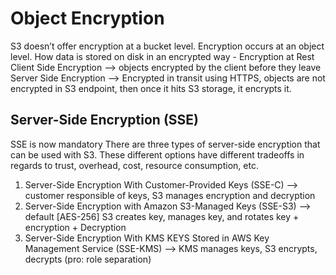 # Object Encryption

S3 doesn’t offer encryption at a bucket level. Encryption occurs at an object level.
How data is stored on disk in an encrypted way - Encryption at Rest 
Client Side Encryption --> objects encrypted by the client before they leave 
Server Side Encryption --> Encrypted in transit using HTTPS, objects are not encrypted in S3 endpoint, then once it hits S3 storage, it encrypts it. 

## Server-Side Encryption (SSE)
SSE is now mandatory 
There are three types of server-side encryption that can be used with S3. These different options have different tradeoffs in regards to trust, overhead, cost, resource consumption, etc.

1. Server-Side Encryption With Customer-Provided Keys (SSE-C) --> customer responsible of keys, S3 manages encryption and decryption
2. Server-Side Encryption with Amazon S3-Managed Keys (SSE-S3) --> default [AES-256] S3 creates key, manages key, and rotates key + encryption + Decryption
3. Server-Side Encryption With KMS KEYS Stored in AWS Key Management Service (SSE-KMS) --> KMS manages keys, S3 encrypts, decrypts (pro: role separation)
